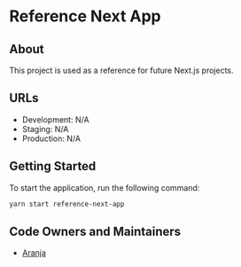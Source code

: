 # Reference Next App

## About

This project is used as a reference for future Next.js projects.

## URLs

- Development: N/A
- Staging: N/A
- Production: N/A

## Getting Started

To start the application, run the following command:

```bash
yarn start reference-next-app
```

## Code Owners and Maintainers

- [Aranja](https://github.com/orgs/island-is/teams/aranja/members)
